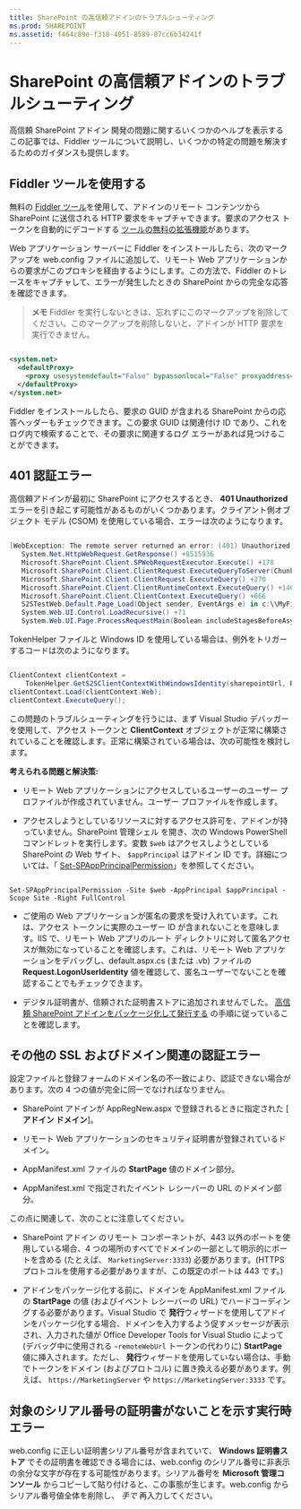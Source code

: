 ```yaml
---
title: SharePoint の高信頼アドインのトラブルシューティング
ms.prod: SHAREPOINT
ms.assetid: f464c89e-f318-4051-8589-07cc6b34241f
---
```



# SharePoint の高信頼アドインのトラブルシューティング
高信頼 SharePoint アドイン 開発の問題に関するいくつかのヘルプを表示する
この記事では、Fiddler ツールについて説明し、いくつかの特定の問題を解決するためのガイダンスも提供します。





## Fiddler ツールを使用する

無料の  [Fiddler ツール](http://www.telerik.com/fiddler)を使用して、アドインのリモート コンテンツから SharePoint に送信される HTTP 要求をキャプチャできます。要求のアクセス トークンを自動的にデコードする [ツールの無料の拡張機能](https://github.com/andrewconnell/SPOAuthFiddlerExt)があります。



Web アプリケーション サーバーに Fiddler をインストールしたら、次のマークアップを web.config ファイルに追加して、リモート Web アプリケーションからの要求がこのプロキシを経由するようにします。この方法で、Fiddler のトレースをキャプチャして、エラーが発生したときの SharePoint からの完全な応答を確認できます。




> **メモ**
> Fiddler を実行しないときは、忘れずにこのマークアップを削除してください。このマークアップを削除しないと、アドインが HTTP 要求を実行できません。 






```XML

<system.net>
  <defaultProxy>
    <proxy usesystemdefault="False" bypassonlocal="False" proxyaddress="http://127.0.0.1:8888" />
  </defaultProxy>
</system.net>
```

Fiddler をインストールしたら、要求の GUID が含まれる SharePoint からの応答ヘッダーもチェックできます。この要求 GUID は関連付け ID であり、これをログ内で検索することで、その要求に関連するログ エラーがあれば見つけることができます。




## 401 認証エラー
<a name="UnauthorizedException"> </a>

高信頼アドインが最初に SharePoint にアクセスするとき、 **401 Unauthorized** エラーを引き起こす可能性があるものがいくつかあります。クライアント側オブジェクト モデル (CSOM) を使用している場合、エラーは次のようになります。



```cs

[WebException: The remote server returned an error: (401) Unauthorized.]
   System.Net.HttpWebRequest.GetResponse() +8515936
   Microsoft.SharePoint.Client.SPWebRequestExecutor.Execute() +178
   Microsoft.SharePoint.Client.ClientRequest.ExecuteQueryToServer(ChunkStringBuilder sb) +1427
   Microsoft.SharePoint.Client.ClientRequest.ExecuteQuery() +270
   Microsoft.SharePoint.Client.ClientRuntimeContext.ExecuteQuery() +146
   Microsoft.SharePoint.Client.ClientContext.ExecuteQuery() +666
   S2STestWeb.Default.Page_Load(Object sender, EventArgs e) in c:\\MyFiles\\HightrustTest\\HightrustTestWeb\\Default.aspx.cs:28
   System.Web.UI.Control.LoadRecursive() +71
   System.Web.UI.Page.ProcessRequestMain(Boolean includeStagesBeforeAsyncPoint, Boolean includeStagesAfterAsyncPoint) +3178```

TokenHelper ファイルと Windows ID を使用している場合は、例外をトリガーするコードは次のようになります。





```cs

ClientContext clientContext =
    TokenHelper.GetS2SClientContextWithWindowsIdentity(sharepointUrl, Request.LogonUserIdentity); 
clientContext.Load(clientContext.Web);
clientContext.ExecuteQuery();```

この問題のトラブルシューティングを行うには、まず Visual Studio デバッガーを使用して、アクセス トークンと **ClientContext** オブジェクトが正常に構築されていることを確認します。正常に構築されている場合は、次の可能性を検討します。



 **考えられる問題と解決策:**




- リモート Web アプリケーションにアクセスしているユーザーのユーザー プロファイルが作成されていません。ユーザー プロファイルを作成します。


- アクセスしようとしているリソースに対するアクセス許可を、アドインが持っていません。SharePoint 管理シェル を開き、次の Windows PowerShell コマンドレットを実行します。変数  `$web` はアクセスしようとしている SharePoint の Web サイト、 `$appPrincipal` はアドイン ID です。詳細については、「 [Set-SPAppPrincipalPermission](http://technet.microsoft.com/ja-jp/library/jj219714%28v=office.15%29.aspx)」を参照してください。
    ```

Set-SPAppPrincipalPermission -Site $web -AppPrincipal $appPrincipal -Scope Site -Right FullControl```

- ご使用の Web アプリケーションが匿名の要求を受け入れています。これは、アクセス トークンに実際のユーザー ID が含まれないことを意味します。IIS で、リモート Web アプリのルート ディレクトリに対して匿名アクセスが無効になっていることを確認します。これは、リモート Web アプリケーションをデバッグし、default.aspx.cs (または .vb) ファイルの **Request.LogonUserIdentity** 値を確認して、匿名ユーザーでないことを確認することでもチェックできます。


- デジタル証明書が、信頼された証明書ストアに追加されませんでした。 [高信頼 SharePoint アドインをパッケージ化して発行する](package-and-publish-high-trust-sharepoint-add-ins.md) の手順に従っていることを確認します。



## その他の SSL およびドメイン関連の認証エラー
<a name="DomainRelatedErrors"> </a>

設定ファイルと登録フォームのドメイン名の不一致により、認証できない場合があります。次の 4 つの値が完全に同一でなければなりません。




- SharePoint アドインが AppRegNew.aspx で登録されるときに指定された [ **アドイン ドメイン**]。


- リモート Web アプリケーションのセキュリティ証明書が登録されているドメイン。


- AppManifest.xml ファイルの **StartPage** 値のドメイン部分。


- AppManifest.xml で指定されたイベント レシーバーの URL のドメイン部分。


この点に関連して、次のことに注意してください。




- SharePoint アドイン のリモート コンポーネントが、443 以外のポートを使用している場合、4 つの場所のすべてでドメインの一部として明示的にポートを含める (たとえば、 `MarketingServer:3333`) 必要があります。(HTTPS プロトコルを使用する必要がありますが、この既定のポートは 443 です。)


- アドインをパッケージ化する前に、ドメインを AppManifest.xml ファイルの **StartPage** の値 (およびイベント レシーバーの URL) でハードコーディングする必要があります。Visual Studio で **発行**ウィザードを使用してアドインをパッケージ化する場合、ドメインを入力するよう促すメッセージが表示され、入力された値が Office Developer Tools for Visual Studio によって (デバッグ中に使用される  `~remoteWebUrl` トークンの代わりに) **StartPage** 値に挿入されます。ただし、 **発行**ウィザードを使用していない場合は、手動でトークンをドメイン (およびプロトコル) に置き換える必要があります。例えば、 `https://MarketingServer` や `https://MarketingServer:3333` です。



## 対象のシリアル番号の証明書がないことを示す実行時エラー
<a name="DomainRelatedErrors"> </a>

web.config に正しい証明書シリアル番号が含まれていて、 **Windows 証明書ストア** でその証明書を確認できる場合には、web.config のシリアル番号に非表示の余分な文字が存在する可能性があります。シリアル番号を **Microsoft 管理コンソール** からコピーして貼り付けると、この事態が生じます。web.config からシリアル番号値全体を削除し、 *手で*  再入力してください。




